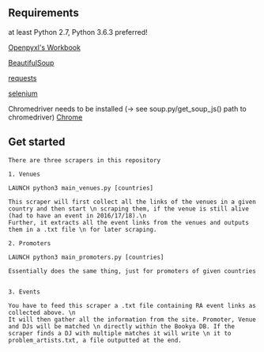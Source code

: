 ## Requirements
at least Python 2.7, Python 3.6.3 preferred!

[Openpyxl's Workbook](https://openpyxl.readthedocs.io/en/default/)

[BeautifulSoup](https://www.crummy.com/software/BeautifulSoup/bs4/doc/)

[requests](http://docs.python-requests.org/en/master/)

[selenium](http://selenium-python.readthedocs.io/)

Chromedriver  needs to be installed (-> see soup.py/get_soup_js() path to chromedriver) [Chrome](https://sites.google.com/a/chromium.org/chromedriver/home)

## Get started
    There are three scrapers in this repository 

    1. Venues

    LAUNCH python3 main_venues.py [countries]

    This scraper will first collect all the links of the venues in a given country and then start \n scraping them, if the venue is still alive (had to have an event in 2016/17/18).\n
    Further, it extracts all the event links from the venues and outputs them in a .txt file \n for later scraping. 

    2. Promoters

    LAUNCH python3 main_promoters.py [countries]

    Essentially does the same thing, just for promoters of given countries


    3. Events

    You have to feed this scraper a .txt file containing RA event links as collected above. \n
    It will then gather all the information from the site. Promoter, Venue and DJs will be matched \n directly within the Bookya DB. If the scraper finds a DJ with multiple matches it will write \n it to problem_artists.txt, a file outputted at the end. 